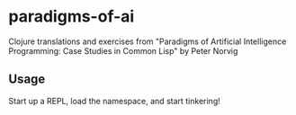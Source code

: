 # paradigms-of-ai

Clojure translations and exercises from 
"Paradigms of Artificial Intelligence Programming: Case Studies in Common Lisp"
by Peter Norvig

## Usage

Start up a REPL, load the namespace, and start tinkering!